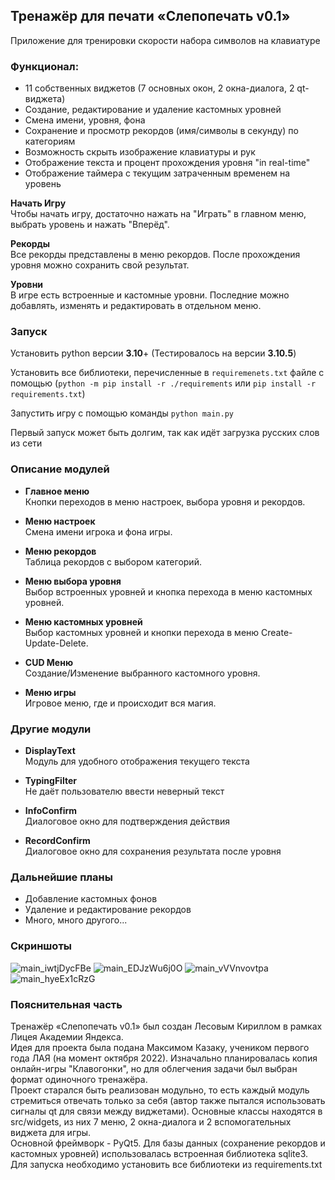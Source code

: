 ## Тренажёр для печати «Слепопечать v0.1»

Приложение для тренировки скорости набора символов на клавиатуре

### Функционал:

- 11 собственных виджетов (7 основных окон, 2 окна-диалога, 2 qt-виджета)
- Создание, редактирование и удаление кастомных уровней
- Смена имени, уровня, фона
- Сохранение и просмотр рекордов (имя/символы в секунду) по категориям
- Возможность скрыть изображение клавиатуры и рук
- Отображение текста и процент прохождения уровня "in real-time"
- Отображение таймера с текущим затраченным временем на уровень

**Начать Игру**\
Чтобы начать игру, достаточно нажать на "Играть" в главном меню, выбрать уровень и нажать "Вперёд".

**Рекорды**\
Все рекорды представлены в меню рекордов. После прохождения уровня можно сохранить свой результат.

**Уровни**\
В игре есть встроенные и кастомные уровни. Последние можно добавлять, изменять и редактировать в отдельном меню.

### Запуск

Установить python версии **3.10**+
(Тестировалось на версии **3.10.5**)

Установить все библиотеки, перечисленные в `requiremenets.txt` файле с
помощью (`python -m pip install -r ./requirements` или `pip install -r requirements.txt`)

Запустить игру с помощью команды `python main.py`

Первый запуск может быть долгим, так как идёт загрузка русских слов из сети


### Описание модулей

- **Главное меню**\
Кнопки переходов в меню настроек, выбора уровня и рекордов.

- **Меню настроек**\
Смена имени игрока и фона игры.

- **Меню рекордов**\
Таблица рекордов с выбором категорий.

- **Меню выбора уровня**\
Выбор встроенных уровней и кнопка перехода в меню кастомных уровней.

- **Меню кастомных уровней**\
Выбор кастомных уровней и кнопки перехода в меню Create-Update-Delete.

- **CUD Меню**\
Создание/Изменение выбранного кастомного уровня.

- **Меню игры**\
Игровое меню, где и происходит вся магия.

### Другие модули

- **DisplayText**\
Модуль для удобного отображения текущего текста

- **TypingFilter**\
Не даёт пользователю ввести неверный текст

- **InfoConfirm**\
Диалоговое окно для подтверждения действия

- **RecordConfirm**\
Диалоговое окно для сохранения результата после уровня

### Дальнейшие планы
- Добавление кастомных фонов
- Удаление и редактирование рекордов
- Много, много другого...

### Скриншоты
![main_iwtjDycFBe](https://user-images.githubusercontent.com/104463209/199850168-f34446ec-3084-43f7-acc5-70d5253b5899.png)
![main_EDJzWu6j0O](https://user-images.githubusercontent.com/104463209/199850196-e45719c9-7c3b-41c7-8f37-d7b408f72318.png)
![main_vVVnvovtpa](https://user-images.githubusercontent.com/104463209/199850203-dff16f3e-3a3a-439b-9189-86b4dcaecc11.png)
![main_hyeEx1cRzG](https://user-images.githubusercontent.com/104463209/199850210-3c0f917b-bc09-4da4-84a5-367e3e2f87d6.png)


### Пояснительная часть

Тренажёр «Слепопечать v0.1» был создан Лесовым Кириллом в рамках Лицея Академии Яндекса. \
Идея для проекта была подана Максимом Казаку, учеником первого года ЛАЯ (на момент октября 2022). Изначально планировалась копия онлайн-игры "Клавогонки", но для облегчения задачи был выбран формат одиночного тренажёра.\
Проект старался быть реализован модульно, то есть каждый модуль стремиться отвечать только за себя (автор также пытался использовать сигналы qt для связи между виджетами). Основные классы находятся в src/widgets, из них 7 меню, 2 окна-диалога и 2 вспомогательных виджета для игры. \
Основной фреймворк - PyQt5. Для базы данных (сохранение рекордов и кастомных уровней) использовалась встроенная библиотека sqlite3. Для запуска необходимо установить все библиотеки из requirements.txt